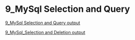 # 9_MySql Selection and Query

[9_MySql Selection and Query output](https://github.com/LearnerSrush/java-program-with-output/blob/main/9_MySqlSelectionAndQuery.png)


[9_MySql_Selection and Deletion output](https://github.com/LearnerSrush/java-program-with-output/blob/main/9_MySqlSelectionAndDeletion.png)


